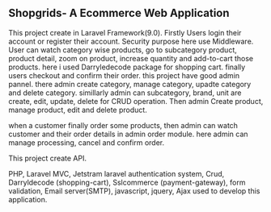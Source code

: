 
## Shopgrids- A Ecommerce Web Application

This project create in Laravel Framework(9.0). Firstly Users login their account or register their account. Security purpose here use Middleware. User can watch category wise products, go to subcategory product, product detail, zoom on product, increase quantity and add-to-cart those products. here i used Darryledecode package for shopping cart. finally users checkout and confirm their order. this project have good admin pannel. there admin create category, manage category, upadte category and delete category. simillarly admin can subcategory, brand, unit are create, edit, update, delete for CRUD operation. Then admin Create product, manage product, edit and delete product.

when a customer finally order some products, then admin can watch customer and their order details in admin order module. here admin can manage processing, cancel and confirm order. 

This project create API.

PHP, Laravel MVC, Jetstram laravel authentication system, Crud, Darryldecode (shopping-cart), Sslcommerce (payment-gateway), form validation, Email server(SMTP), javascript, jquery, Ajax used to develop this application.


